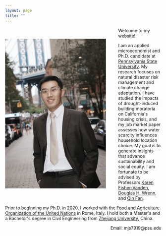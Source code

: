```yaml
---
layout: page
title: ""
---
```


<img src="Profile_new.JPG" alt="Profile Picture" style="float: left; margin: 35px 40px 35px 0; width: 325px; height: auto;"/>

Welcome to my website!

I am an applied microeconomist and Ph.D. candidate at [Pennsylvania State University](https://www.psu.edu/). My research focuses on natural disaster risk management and climate change adaptation. I have studied the impacts of drought-induced building moratoria on California's housing crisis, and my job market paper assesses how water scarcity influences household location choice. My goal is to generate insights that advance sustainability and social equity. I am fortunate to be advised by Professors [Karen Fisher-Vanden](https://aese.psu.edu/directory/kaf26), [Douglas H. Wrenn](https://aese.psu.edu/directory/dhw121), and [Qin Fan](https://craig.fresnostate.edu/about/directory/econ/fan-qin.html).

Prior to beginning my Ph.D. in 2020, I worked with the [Food and Agriculture Organization of the United Nations](https://www.fao.org/home/en) in Rome, Italy. I hold both a Master's and a Bachelor's degree in Civil Engineering from [Zhejiang University](https://www.zju.edu.cn/english/), China.  



<div style="text-align: right;">
    Email: mjs7919@psu.edu
</div>
